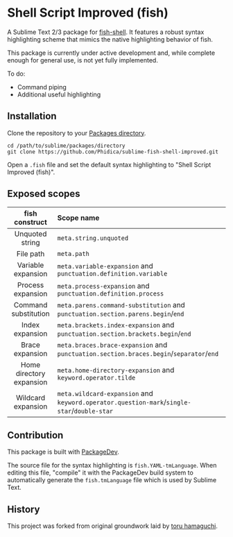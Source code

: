 Shell Script Improved (fish)
============================

A Sublime Text 2/3 package for [fish-shell](https://github.com/fish-shell/fish-shell). It features a robust syntax highlighting scheme that mimics the native highlighting behavior of fish.

This package is currently under active development and, while complete enough for general use, is not yet fully implemented.

To do:
- Command piping
- Additional useful highlighting

Installation
------------

Clone the repository to your [Packages directory](http://docs.sublimetext.info/en/latest/basic_concepts.html#the-packages-directory).

    cd /path/to/sublime/packages/directory
    git clone https://github.com/Phidica/sublime-fish-shell-improved.git

Open a `.fish` file and set the default syntax highlighting to "Shell Script Improved (fish)".

Exposed scopes
--------------

| fish construct           | Scope name
| :------------:           | :----------
| Unquoted string          | `meta.string.unquoted`
| File path                | `meta.path`
| Variable expansion       | `meta.variable-expansion` and `punctuation.definition.variable`
| Process expansion        | `meta.process-expansion` and `punctuation.definition.process`
| Command substitution     | `meta.parens.command-substitution` and `punctuation.section.parens.begin`/`end`
| Index expansion          | `meta.brackets.index-expansion` and `punctuation.section.brackets.begin`/`end`
| Brace expansion          | `meta.braces.brace-expansion` and `punctuation.section.braces.begin`/`separator`/`end`
| Home directory expansion | `meta.home-directory-expansion` and `keyword.operator.tilde`
| Wildcard expansion       | `meta.wildcard-expansion` and `keyword.operator.question-mark`/`single-star`/`double-star`

Contribution
------------

This package is built with [PackageDev](https://github.com/SublimeText/PackageDev).

The source file for the syntax highlighting is `fish.YAML-tmLanguage`. When editing this file, "compile" it with the PackageDev build system to automatically generate the `fish.tmLanguage` file which is used by Sublime Text.

History
-------

This project was forked from original groundwork laid by [toru hamaguchi](https://github.com/toru-hamaguchi/sublime-fish-shell).
